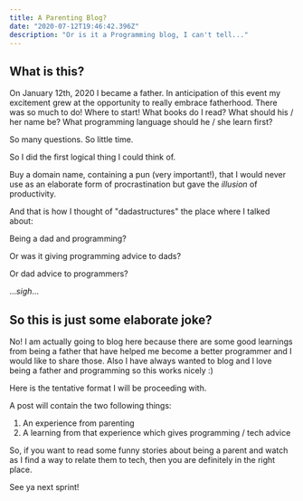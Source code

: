 ```yaml
---
title: A Parenting Blog?
date: "2020-07-12T19:46:42.396Z"
description: "Or is it a Programming blog, I can't tell..."
---
```


## What is this?

On January 12th, 2020 I became a father. In anticipation of this event my
excitement grew at the opportunity to really embrace fatherhood. There was so
much to do! Where to start! What books do I read? What should his / her name be?
What programming language should he / she learn first?

So many questions. So little time.

So I did the first logical thing I could think of.

Buy a domain name, containing a pun (very important!), that I would never use as
an elaborate form of procrastination but gave the _illusion_ of productivity.

And that is how I thought of "dadastructures" the place where I talked about:

Being a dad and programming?

Or was it giving programming advice to dads?

Or dad advice to programmers?

..._sigh_...

## So this is just some elaborate joke?

No! I am actually going to blog here because there are some good learnings from
being a father that have helped me become a better programmer and I would like
to share those. Also I have always wanted to blog and I love being a father and
programming so this works nicely :)

Here is the tentative format I will be proceeding with.

A post will contain the two following things:

1. An experience from parenting
2. A learning from that experience which gives programming / tech advice

So, if you want to read some funny stories about being a parent and watch as I
find a way to relate them to tech, then you are definitely in the right place.

See ya next sprint!
